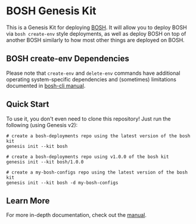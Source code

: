 BOSH Genesis Kit
==================

This is a Genesis Kit for deploying [BOSH][1]. It will allow
you to deploy BOSH via `bosh create-env` style deployments,
as well as deploy BOSH on top of another BOSH similarly to how
most other things are deployed on BOSH.

BOSH create-env Dependencies
----------
Please note that `create-env` and `delete-env` commands have additional
operating system-specific dependencies and (sometimes) limitations documented
in [bosh-cli manual][3].

Quick Start
-----------

To use it, you don't even need to clone this repository!  Just run
the following (using Genesis v2):

```
# create a bosh-deployments repo using the latest version of the bosh kit
genesis init --kit bosh

# create a bosh-deployments repo using v1.0.0 of the bosh kit
genesis init --kit bosh/1.0.0

# create a my-bosh-configs repo using the latest version of the bosh kit
genesis init --kit bosh -d my-bosh-configs
```

Learn More
----------

For more in-depth documentation, check out the [manual][2].

[1]: https://bosh.io
[2]: MANUAL.md
[3]: https://bosh.io/docs/cli-v2-install/#additional-dependencies
